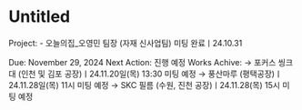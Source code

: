 # Untitled

Project: - 오늘의집_오영민 팀장
(자재 신사업팀)
미팅 완료ㅣ24.10.31

Due: November 29, 2024
Next Action: 진행 예정
Works Achive: → 포커스 씽크대 (인천 및 김포 공장)ㅣ24.11.20일(목) 13:30 미팅 예정
→ 풍산마루 (평택공장)ㅣ24.11.28일(목) 11시 미팅 예정
→ SKC 필름 (수원, 진천 공장)ㅣ24.11.28(목) 15시 미팅 예정